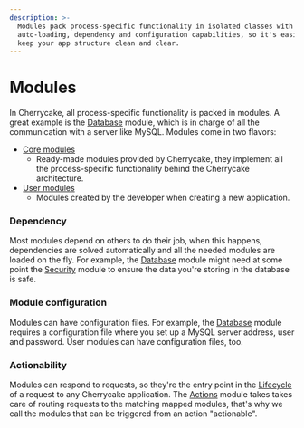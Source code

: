 ```yaml
---
description: >-
  Modules pack process-specific functionality in isolated classes with
  auto-loading, dependency and configuration capabilities, so it's easier to
  keep your app structure clean and clear.
---
```


# Modules

In Cherrycake, all process-specific functionality is packed in modules. A great example is the [Database](../reference/core-modules/database.md) module, which is in charge of all the communication with a server like MySQL. Modules come in two flavors:

* [Core modules](../reference/core-modules/)
  * Ready-made modules provided by Cherrycake, they implement all the process-specific functionality behind the Cherrycake architecture.
* [User modules](../guide/app-modules/)
  * Modules created by the developer when creating a new application.

### Dependency

Most modules depend on others to do their job, when this happens, dependencies are solved automatically and all the needed modules are loaded on the fly. For example, the [Database](../reference/core-modules/database.md) module might need at some point the [Security](security.md) module to ensure the data you're storing in the database is safe.

### Module configuration

Modules can have configuration files. For example, the [Database](../reference/core-modules/database.md) module requires a configuration file where you set up a MySQL server address, user and password. User modules can have configuration files, too.

### Actionability

Modules can respond to requests, so they're the entry point in the [Lifecycle](lifecycle/) of a request to any Cherrycake application. The [Actions](../reference/core-modules/actions.md) module takes takes care of routing requests to the matching mapped modules, that's why we call the modules that can be triggered from an action "actionable".


